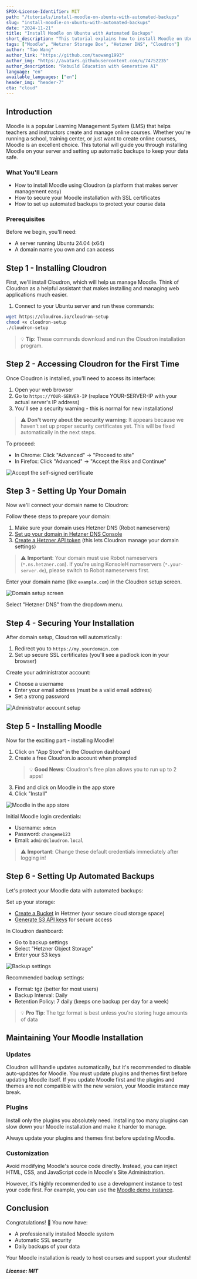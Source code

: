 ```yaml
---
SPDX-License-Identifier: MIT
path: "/tutorials/install-moodle-on-ubuntu-with-automated-backups"
slug: "install-moodle-on-ubuntu-with-automated-backups"
date: "2024-11-21"
title: "Install Moodle on Ubuntu with Automated Backups"
short_description: "This tutorial explains how to install Moodle on Ubuntu and set up automated backups."
tags: ["Moodle", "Hetzner Storage Box", "Hetzner DNS", "Cloudron"]
author: "Tao Wang"
author_link: "https://github.com/taowang1993"
author_img: "https://avatars.githubusercontent.com/u/74752235"
author_description: "Rebuild Education with Generative AI"
language: "en"
available_languages: ["en"]
header_img: "header-7"
cta: "cloud"
---
```


## Introduction

Moodle is a popular Learning Management System (LMS) that helps teachers and instructors create and manage online courses. Whether you're running a school, training center, or just want to create online courses, Moodle is an excellent choice. This tutorial will guide you through installing Moodle on your server and setting up automatic backups to keep your data safe.

### What You'll Learn
- How to install Moodle using Cloudron (a platform that makes server management easy)
- How to secure your Moodle installation with SSL certificates
- How to set up automated backups to protect your course data

### Prerequisites

Before we begin, you'll need:

- A server running Ubuntu 24.04 (x64)
- A domain name you own and can access

## Step 1 - Installing Cloudron

First, we'll install Cloudron, which will help us manage Moodle. Think of Cloudron as a helpful assistant that makes installing and managing web applications much easier.

1. Connect to your Ubuntu server and run these commands:
```bash
wget https://cloudron.io/cloudron-setup
chmod +x cloudron-setup
./cloudron-setup
```

> 💡 **Tip**: These commands download and run the Cloudron installation program.

## Step 2 - Accessing Cloudron for the First Time

Once Cloudron is installed, you'll need to access its interface:

1. Open your web browser
2. Go to `https://YOUR-SERVER-IP` (replace YOUR-SERVER-IP with your actual server's IP address)
3. You'll see a security warning - this is normal for new installations!

> ⚠️ **Don't worry about the security warning**: It appears because we haven't set up proper security certificates yet. This will be fixed automatically in the next steps.

To proceed:
- In Chrome: Click "Advanced" → "Proceed to site"
- In Firefox: Click "Advanced" → "Accept the Risk and Continue"

![Accept the self-signed certificate](images/self-sign.png)

## Step 3 - Setting Up Your Domain

Now we'll connect your domain name to Cloudron:

Follow these steps to prepare your domain:
1. Make sure your domain uses Hetzner DNS (Robot nameservers)
2. [Set up your domain in Hetzner DNS Console](https://docs.hetzner.com/dns-console/dns/general/getting-started-dns/)
3. [Create a Hetzner API token](https://docs.hetzner.com/dns-console/dns/general/api-access-token/) (this lets Cloudron manage your domain settings)

> ⚠️ **Important**: Your domain must use Robot nameservers (`*.ns.hetzner.com`). If you're using KonsoleH nameservers (`*.your-server.de`), please switch to Robot nameservers first.

Enter your domain name (like `example.com`) in the Cloudron setup screen.

![Domain setup screen](images/domain.png)

Select "Hetzner DNS" from the dropdown menu.

## Step 4 - Securing Your Installation

After domain setup, Cloudron will automatically:
1. Redirect you to `https://my.yourdomain.com`
2. Set up secure SSL certificates (you'll see a padlock icon in your browser)

Create your administrator account:
- Choose a username
- Enter your email address (must be a valid email address)
- Set a strong password

![Administrator account setup](images/admin.png)

## Step 5 - Installing Moodle

Now for the exciting part - installing Moodle!

1. Click on "App Store" in the Cloudron dashboard
2. Create a free Cloudron.io account when prompted
   > 💡 **Good News**: Cloudron's free plan allows you to run up to 2 apps!
3. Find and click on Moodle in the app store
4. Click "Install"

![Moodle in the app store](images/appstore.png)

Initial Moodle login credentials:
- Username: `admin`
- Password: `changeme123`
- Email: `admin@cloudron.local`

> ⚠️ **Important**: Change these default credentials immediately after logging in!

## Step 6 - Setting Up Automated Backups

Let's protect your Moodle data with automated backups:

Set up your storage:
- [Create a Bucket](https://docs.hetzner.com/storage/object-storage/getting-started/creating-a-bucket/) in Hetzner (your secure cloud storage space)
- [Generate S3 API keys](https://docs.hetzner.com/storage/object-storage/getting-started/generating-s3-keys/) for secure access

In Cloudron dashboard:
   - Go to backup settings
   - Select "Hetzner Object Storage"
   - Enter your S3 keys

![Backup settings](images/backup.png)

Recommended backup settings:
- Format: tgz (better for most users)
- Backup Interval: Daily
- Retention Policy: 7 daily (keeps one backup per day for a week)

> 💡 **Pro Tip**: The tgz format is best unless you're storing huge amounts of data

## Maintaining Your Moodle Installation

### Updates

Cloudron will handle updates automatically, but it's recommended to disable auto-updates for Moodle. You must update plugins and themes first before updating Moodle itself. If you update Moodle first and the plugins and themes are not compatible with the new version, your Moodle instance may break.

### Plugins

Install only the plugins you absolutely need. Installing too many plugins can slow down your Moodle installation and make it harder to manage.

Always update your plugins and themes first before updating Moodle.

### Customization

Avoid modifying Moodle's source code directly. Instead, you can inject HTML, CSS, and JavaScript code in Moodle's Site Administration.

However, it's highly recommended to use a development instance to test your code first. For example, you can use the [Moodle demo instance](https://sandbox.moodledemo.net/).

## Conclusion

Congratulations! 🎉 You now have:
- A professionally installed Moodle system
- Automatic SSL security
- Daily backups of your data

Your Moodle installation is ready to host courses and support your students!

##### License: MIT

<!--

Contributor's Certificate of Origin

By making a contribution to this project, I certify that:

(a) The contribution was created in whole or in part by me and I have
    the right to submit it under the license indicated in the file; or

(b) The contribution is based upon previous work that, to the best of my
    knowledge, is covered under an appropriate license and I have the
    right under that license to submit that work with modifications,
    whether created in whole or in part by me, under the same license
    (unless I am permitted to submit under a different license), as
    indicated in the file; or

(c) The contribution was provided directly to me by some other person
    who certified (a), (b) or (c) and I have not modified it.

(d) I understand and agree that this project and the contribution are
    public and that a record of the contribution (including all personal
    information I submit with it, including my sign-off) is maintained
    indefinitely and may be redistributed consistent with this project
    or the license(s) involved.

Signed-off-by: Tao Wang taowang@riverhill.ai

-->
